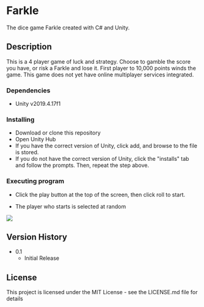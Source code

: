 # Farkle

 The dice game Farkle created with C# and Unity.
 
## Description

This is a 4 player game of luck and strategy. Choose to gamble the score you have, or risk a Farkle and lose it. First player to 10,000 points winds the game. This game does not yet have online multiplayer services integrated.

### Dependencies

* Unity v2019.4.17f1

### Installing

* Download or clone this repository
* Open Unity Hub
* If you have the correct version of Unity, click add, and browse to the file is stored.
* If you do not have the correct version of Unity, click the "installs" tab and follow the prompts. Then, repeat the step above.

### Executing program

* Click the play button at the top of the screen, then click roll to start. 

* The player who starts is selected at random
<img src="https://cf.geekdo-images.com/yX7eMabkoRcLzSD6-xkNWg__imagepage/img/tuPrOfIIydOrQNzw61OKzYW57Q4=/fit-in/900x600/filters:no_upscale():strip_icc()/pic4935556.png">

## Version History
* 0.1
    * Initial Release

## License

This project is licensed under the MIT License - see the LICENSE.md file for details